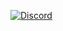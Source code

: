 [![Discord](https://img.shields.io/discord/1051660079033745478?color=%235865F2&label=discord)](https://discord.gg/HsU72Kfnpf)
